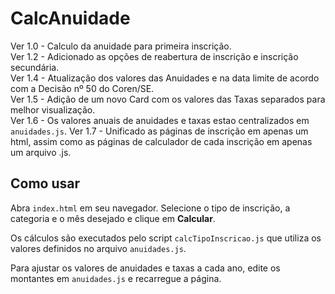 # CalcAnuidade
Ver 1.0 - Calculo da anuidade para primeira inscrição. <br>
Ver 1.2 - Adicionado as opções de reabertura de inscrição e inscrição secundária. <br>
Ver 1.4 - Atualização dos valores das Anuidades e na data limite de acordo com a Decisão nº 50 do Coren/SE. <br>
Ver 1.5 - Adição de um novo Card com os valores das Taxas separados para melhor visualização. <br>
Ver 1.6 - Os valores anuais de anuidades e taxas estao centralizados em `anuidades.js`.
Ver 1.7 - Unificado as páginas de inscrição em apenas um html, assim como as páginas de calculador de cada inscrição em apenas um arquivo .js.

## Como usar
Abra `index.html` em seu navegador. Selecione o tipo de inscrição, a categoria e o mês desejado e clique em **Calcular**.

Os cálculos são executados pelo script `calcTipoInscricao.js` que utiliza os valores definidos no arquivo `anuidades.js`.

Para ajustar os valores de anuidades e taxas a cada ano, edite os montantes em `anuidades.js` e recarregue a página.
